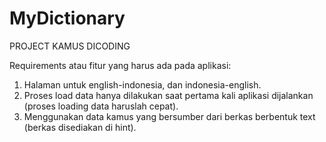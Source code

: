 # MyDictionary
PROJECT KAMUS DICODING

Requirements atau fitur yang harus ada pada aplikasi:

1. Halaman untuk english-indonesia, dan indonesia-english.
2. Proses load data hanya dilakukan saat pertama kali aplikasi dijalankan (proses loading data haruslah cepat).
3. Menggunakan data kamus yang bersumber dari berkas berbentuk text (berkas disediakan di hint).

